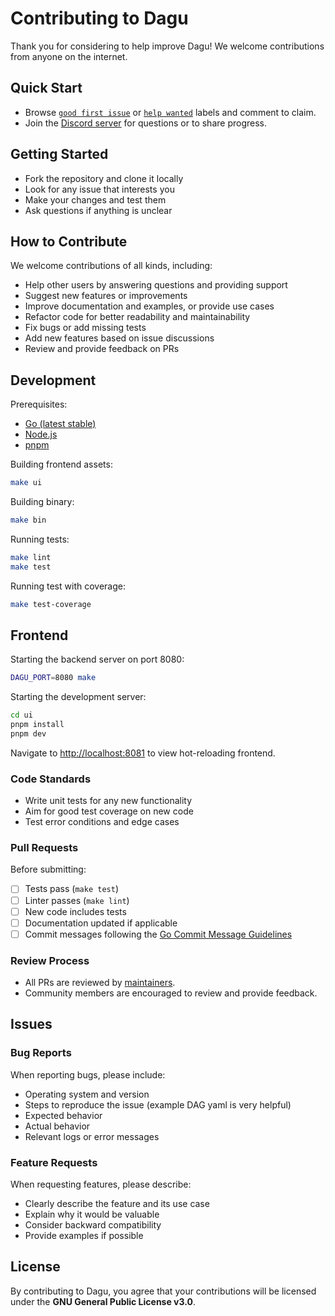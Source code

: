 # Contributing to Dagu

Thank you for considering to help improve Dagu! We welcome contributions from anyone on the internet.

## Quick Start

- Browse [`good first issue`](https://github.com/dagu-org/dagu/labels/good%20first%20issue) or [`help wanted`](https://github.com/dagu-org/dagu/labels/help%20wanted) labels and comment to claim.
- Join the [Discord server](https://discord.gg/gpahPUjGRk) for questions or to share progress.

## Getting Started

- Fork the repository and clone it locally
- Look for any issue that interests you
- Make your changes and test them
- Ask questions if anything is unclear

## How to Contribute

We welcome contributions of all kinds, including:

- Help other users by answering questions and providing support
- Suggest new features or improvements
- Improve documentation and examples, or provide use cases
- Refactor code for better readability and maintainability
- Fix bugs or add missing tests
- Add new features based on issue discussions
- Review and provide feedback on PRs

## Development

Prerequisites:

- [Go (latest stable)](https://go.dev/doc/install)
- [Node.js](https://nodejs.org/en/download/)
- [pnpm](https://pnpm.io/installation)

Building frontend assets:

```bash
make ui
```

Building binary:

```bash
make bin
```

Running tests:

```bash
make lint
make test
```

Running test with coverage:

```bash
make test-coverage
```

## Frontend

Starting the backend server on port 8080:

```bash
DAGU_PORT=8080 make
```

Starting the development server:

```bash
cd ui
pnpm install
pnpm dev
```

Navigate to [http://localhost:8081](http://localhost:8081) to view hot-reloading frontend.

### Code Standards

- Write unit tests for any new functionality
- Aim for good test coverage on new code
- Test error conditions and edge cases

### Pull Requests

Before submitting:

- [ ] Tests pass (`make test`)
- [ ] Linter passes (`make lint`)
- [ ] New code includes tests
- [ ] Documentation updated if applicable
- [ ] Commit messages following the [Go Commit Message Guidelines](https://go.dev/wiki/CommitMessage)

### Review Process

- All PRs are reviewed by [maintainers](https://github.com/dagu-org/dagu/graphs/contributors).
- Community members are encouraged to review and provide feedback.

## Issues

### Bug Reports

When reporting bugs, please include:

- Operating system and version
- Steps to reproduce the issue (example DAG yaml is very helpful)
- Expected behavior
- Actual behavior
- Relevant logs or error messages

### Feature Requests

When requesting features, please describe:

- Clearly describe the feature and its use case
- Explain why it would be valuable
- Consider backward compatibility
- Provide examples if possible

## License

By contributing to Dagu, you agree that your contributions will be licensed under the **GNU General Public License v3.0**.
